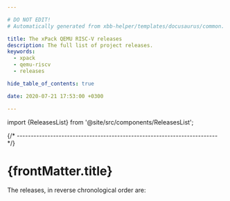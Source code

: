 ```yaml
---

# DO NOT EDIT!
# Automatically generated from xbb-helper/templates/docusaurus/common.

title: The xPack QEMU RISC-V releases
description: The full list of project releases.
keywords:
  - xpack
  - qemu-riscv
  - releases

hide_table_of_contents: true

date: 2020-07-21 17:53:00 +0300

---
```


<head><title>{frontMatter.title}</title></head>
<head><meta property="og:title" content={frontMatter.title}/></head>

import {ReleasesList} from '@site/src/components/ReleasesList';

{/* ------------------------------------------------------------------------ */}

# {frontMatter.title}

The releases, in reverse chronological order are:

<ReleasesList />
